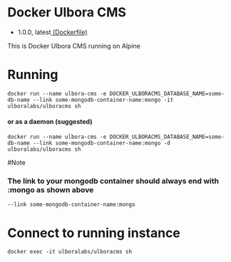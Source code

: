 # Docker Ulbora CMS
- 1.0.0, latest[ (Dockerfile)](https://github.com/Ulbora/docker_ulboracms/blob/master/Dockerfile)

This is Docker Ulbora CMS running on Alpine


# Running
```
docker run --name ulbora-cms -e DOCKER_ULBORACMS_DATABASE_NAME=some-db-name --link some-mongodb-container-name:mongo -it  ulboralabs/ulboracms sh
```
#### or as a daemon (suggested)
```
docker run --name ulbora-cms -e DOCKER_ULBORACMS_DATABASE_NAME=some-db-name --link some-mongodb-container-name:mongo -d  ulboralabs/ulboracms sh
```
#Note
### The link to your mongodb container should always end with :mongo as shown above
```
--link some-mongodb-container-name:mongo 
```

# Connect to running instance
```
docker exec -it ulboralabs/ulboracms sh
```

